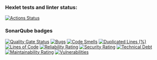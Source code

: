 ### Hexlet tests and linter status:
[![Actions Status](https://github.com/georgebespam/python-project-49/actions/workflows/hexlet-check.yml/badge.svg)](https://github.com/georgebespam/python-project-49/actions)

### SonarQube badges

[![Quality Gate Status](https://sonarcloud.io/api/project_badges/measure?project=georgebespam_python-project-49&metric=alert_status)](https://sonarcloud.io/summary/new_code?id=georgebespam_python-project-49)
[![Bugs](https://sonarcloud.io/api/project_badges/measure?project=georgebespam_python-project-49&metric=bugs)](https://sonarcloud.io/summary/new_code?id=georgebespam_python-project-49)
[![Code Smells](https://sonarcloud.io/api/project_badges/measure?project=georgebespam_python-project-49&metric=code_smells)](https://sonarcloud.io/summary/new_code?id=georgebespam_python-project-49)
[![Duplicated Lines (%)](https://sonarcloud.io/api/project_badges/measure?project=georgebespam_python-project-49&metric=duplicated_lines_density)](https://sonarcloud.io/summary/new_code?id=georgebespam_python-project-49)
[![Lines of Code](https://sonarcloud.io/api/project_badges/measure?project=georgebespam_python-project-49&metric=ncloc)](https://sonarcloud.io/summary/new_code?id=georgebespam_python-project-49)
[![Reliability Rating](https://sonarcloud.io/api/project_badges/measure?project=georgebespam_python-project-49&metric=reliability_rating)](https://sonarcloud.io/summary/new_code?id=georgebespam_python-project-49)
[![Security Rating](https://sonarcloud.io/api/project_badges/measure?project=georgebespam_python-project-49&metric=security_rating)](https://sonarcloud.io/summary/new_code?id=georgebespam_python-project-49)
[![Technical Debt](https://sonarcloud.io/api/project_badges/measure?project=georgebespam_python-project-49&metric=sqale_index)](https://sonarcloud.io/summary/new_code?id=georgebespam_python-project-49)
[![Maintainability Rating](https://sonarcloud.io/api/project_badges/measure?project=georgebespam_python-project-49&metric=sqale_rating)](https://sonarcloud.io/summary/new_code?id=georgebespam_python-project-49)
[![Vulnerabilities](https://sonarcloud.io/api/project_badges/measure?project=georgebespam_python-project-49&metric=vulnerabilities)](https://sonarcloud.io/summary/new_code?id=georgebespam_python-project-49)
